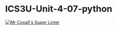 # ICS3U-Unit-4-07-python

[![Mr Coxall's Super Linter](https://github.com/Johanna-liu16/ICS3U-Unit-4-07-python/workflows/Mr%20Coxall's%20Super%20Linter/badge.svg)](https://github.com/Johanna-liu16/ICS3U-Unit-4-07-python/actions/)
